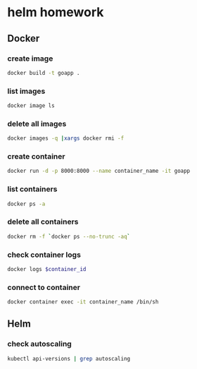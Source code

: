 # helm homework
## Docker
### create image
```sh
docker build -t goapp .
```
### list images
```sh
docker image ls
```
### delete all images
```sh
docker images -q |xargs docker rmi -f
```
### create container
```sh
docker run -d -p 8000:8000 --name container_name -it goapp
```
### list containers
```sh
docker ps -a
```
### delete all containers
```sh
docker rm -f `docker ps --no-trunc -aq`
```
### check container logs
```sh
docker logs $container_id
```
### connect to container
```sh
docker container exec -it container_name /bin/sh
```
## Helm
### check autoscaling
```sh
kubectl api-versions | grep autoscaling
```
